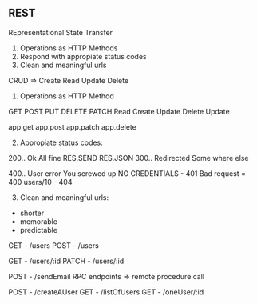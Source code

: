 

## REST

REpresentational State Transfer

1. Operations as HTTP Methods
2. Respond with appropiate status codes
3. Clean and meaningful urls


CRUD => Create Read Update Delete

1. Operations as HTTP Method

GET     POST     PUT     DELETE     PATCH
Read    Create   Update  Delete     Update

app.get
app.post
app.patch
app.delete

2. Appropiate status codes:

200.. Ok          All fine
RES.SEND RES.JSON
300.. Redirected  Some where else

400.. User error  You screwed up
NO CREDENTIALS - 401
Bad request = 400
users/10 - 404


3. Clean and meaningful urls:

- shorter
- memorable
- predictable

GET - /users
POST - /users



GET - /users/:id
PATCH - /users/:id







POST - /sendEmail  RPC endpoints => remote procedure call



POST - /createAUser
GET - /listOfUsers
GET - /oneUser/:id


